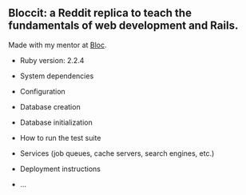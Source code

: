 ## Bloccit: a Reddit replica to teach the fundamentals of web development and Rails.

Made with my mentor at [Bloc](http://bloc.io).

* Ruby version: 2.2.4

* System dependencies

* Configuration

* Database creation

* Database initialization

* How to run the test suite

* Services (job queues, cache servers, search engines, etc.)

* Deployment instructions

* ...

